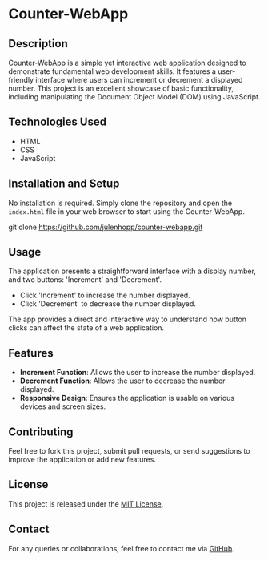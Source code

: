 # Counter-WebApp

## Description
Counter-WebApp is a simple yet interactive web application designed to demonstrate fundamental web development skills. It features a user-friendly interface where users can increment or decrement a displayed number. This project is an excellent showcase of basic functionality, including manipulating the Document Object Model (DOM) using JavaScript.

## Technologies Used
- HTML
- CSS
- JavaScript

## Installation and Setup
No installation is required. Simply clone the repository and open the `index.html` file in your web browser to start using the Counter-WebApp.

git clone https://github.com/julenhopp/counter-webapp.git


## Usage
The application presents a straightforward interface with a display number, and two buttons: 'Increment' and 'Decrement'.

- Click 'Increment' to increase the number displayed.
- Click 'Decrement' to decrease the number displayed.

The app provides a direct and interactive way to understand how button clicks can affect the state of a web application.

## Features
- **Increment Function**: Allows the user to increase the number displayed.
- **Decrement Function**: Allows the user to decrease the number displayed.
- **Responsive Design**: Ensures the application is usable on various devices and screen sizes.

## Contributing
Feel free to fork this project, submit pull requests, or send suggestions to improve the application or add new features.

## License
This project is released under the [MIT License](LICENSE).

## Contact
For any queries or collaborations, feel free to contact me via [GitHub](https://github.com/julenhopp).
